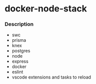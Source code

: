 # docker-node-stack

### Description

- swc
- prisma
- knex
- postgres
- node
- express
- docker
- eslint
- vscode extensions and tasks to reload